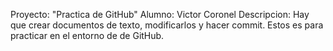 Proyecto: "Practica de GitHub"
Alumno: Victor Coronel
Descripcion: Hay que crear documentos de texto, modificarlos y hacer commit. Estos es para practicar en el entorno de de GitHub.
